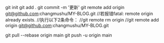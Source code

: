 git init
git add .
git commit -m '更新'
git remote add origin git@github.com:changmushu/MY-BLOG.git
//若报错fatal: remote origin already exists.
//执行以下2条命令：
//git remote rm origin
//git remote add origin git@github.com:changmushu/MY-BLOG.git

git pull --rebase origin main
git push -u origin main
